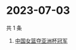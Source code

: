 # 2023-07-03

共 1 条

<!-- BEGIN -->
<!-- 最后更新时间 Mon Jul 03 2023 00:09:02 GMT+0800 (China Standard Time) -->

1. [中国女篮夺亚洲杯冠军](https://www.zhihu.com/search?q=中国女篮夺亚洲杯冠军)

<!-- END -->
